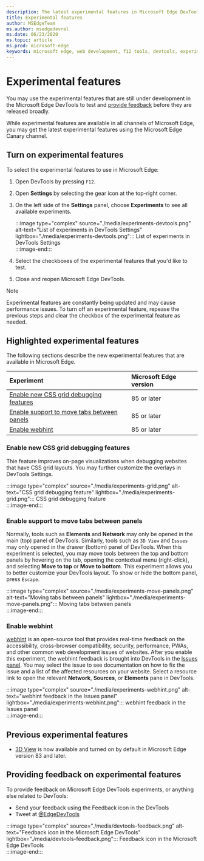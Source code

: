 ```yaml
---
description: The latest experimental features in Microsoft Edge DevTools
title: Experimental features
author: MSEdgeTeam
ms.author: msedgedevrel
ms.date: 06/23/2020
ms.topic: article
ms.prod: microsoft-edge
keywords: microsoft edge, web development, f12 tools, devtools, experiment
---
```


# Experimental features  

You may use the experimental features that are still under development in the Microsoft Edge DevTools to test and [provide feedback](#providing-feedback-on-experimental-features) before they are released broadly.  

While experimental features are available in all channels of Microsoft Edge, you may get the latest experimental features using the Microsoft Edge Canary channel.  

## Turn on experimental features  

To select the experimental features to use in Microsoft Edge:  

1.  Open DevTools by pressing `F12`.  
2.  Open **Settings** by selecting the gear icon at the top-right corner.  
3.  On the left side of the **Settings** panel, choose **Experiments** to see all available experiments.  
    
    :::image type="complex" source="./media/experiments-devtools.png" alt-text="List of experiments in DevTools Settings" lightbox="./media/experiments-devtools.png":::
       List of experiments in DevTools Settings  
    :::image-end:::  
    
4.  Select the checkboxes of the experimental features that you'd like to test.  
5.  Close and reopen Microsoft Edge DevTools.  

> [!NOTE]
> Experimental features are constantly being updated and may cause performance issues.  To turn off an experimental feature, repease the previous steps and clear the checkbox of the experimental feature as needed.

## Highlighted experimental features  

The following sections describe the new experimental features that are available in Microsoft Edge.  

| Experiment | Microsoft Edge version |  
|:--- |:--- |  
| [Enable new CSS grid debugging features](#enable-new-css-grid-debugging-features) | 85 or later |  
| [Enable support to move tabs between panels](#enable-support-to-move-tabs-between-panels) | 85 or later |  
| [Enable webhint](#enable-webhint) | 85 or later |  

### Enable new CSS grid debugging features  

Thie feature improves on-page visualizations when debugging websites that have CSS grid layouts. You may further customize the overlays in DevTools Settings.

:::image type="complex" source="./media/experiments-grid.png" alt-text="CSS grid debugging feature" lightbox="./media/experiments-grid.png":::
   CSS grid debugging feature  
:::image-end:::  

<!--Available in Microsoft Edge version 85 and later.  -->  

### Enable support to move tabs between panels  

Normally, tools such as **Elements** and **Network** may only be opened in the main \(top\) panel of DevTools.  Similarly, tools such as `3D View` and `Issues` may only opened in the drawer \(bottom\) panel of DevTools.  When this experiment is selected, you may move tools between the top and bottom panels by hovering on the tab, opening the contextual menu \(right-click\), and selecting **Move to top** or **Move to bottom**.   This experiment allows you to better customize your DevTools layout.  To show or hide the bottom panel, press `Escape`.  

:::image type="complex" source="./media/experiments-move-panels.png" alt-text="Moving tabs between panels" lightbox="./media/experiments-move-panels.png":::
   Moving tabs between panels  
:::image-end:::  

<!--Available in Microsoft Edge version 85 and later.  -->  

### Enable webhint  

[webhint][WebhintMain] is an open-source tool that provides real-time feedback on the accessibility, cross-browser compatibility, security, performance, PWAs, and other common web development issues of websites.  After you enable this experiment, the webhint feedback is brought into DevTools in the [Issues panel][Issues].  You may select the issue to see documentation on how to fix the issue and a list of the affected resources on your website. Select a resource link to open the relevant **Network**, **Sources**, or **Elements** pane in DevTools.

:::image type="complex" source="./media/experiments-webhint.png" alt-text="webhint feedback in the Issues panel" lightbox="./media/experiments-webhint.png":::
   webhint feedback in the Issues panel  
:::image-end:::      

<!--Available in Microsoft Edge version 85 and later.  -->  

## Previous experimental features  

*   [3D View][3DView] is now available and turned on by default in Microsoft Edge version 83 and later.  

## Providing feedback on experimental features  

To provide feedback on Microsoft Edge DevTools experiments, or anything else related to DevTools:  

*   Send your feedback using the Feedback icon in the DevTools  
*   Tweet at [@EdgeDevTools][TwitterEdgedevtools]  

:::image type="complex" source="./media/devtools-feedback.png" alt-text="Feedback icon in the Microsoft Edge DevTools" lightbox="./media/devtools-feedback.png":::
   Feedback icon in the Microsoft Edge DevTools  
:::image-end:::  

<!-- links -->  

[3DView]: ./3D-view.md "3D View | Microsoft Docs"  
[Issues]: ./issues/index.md "Find and fix problems with the Microsoft Edge DevTools Issues tool | Microsoft Docs"  

[TwitterEdgedevtools]: https://www.twitter.com/EdgeDevTools "Microsoft Edge DevTools | Twitter"  

[WebhintMain]: https://webhint.io "webhint" 
